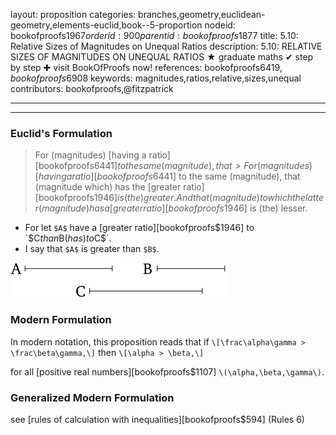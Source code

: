 layout: proposition
categories: branches,geometry,euclidean-geometry,elements-euclid,book--5-proportion
nodeid: bookofproofs$1967
orderid: 900
parentid: bookofproofs$1877
title: 5.10: Relative Sizes of Magnitudes on Unequal Ratios
description: 5.10: RELATIVE SIZES OF MAGNITUDES ON UNEQUAL RATIOS &#9733; graduate maths &#10004; step by step &#10010; visit BookOfProofs now!
references: bookofproofs$6419,bookofproofs$6908
keywords: magnitudes,ratios,relative,sizes,unequal
contributors: bookofproofs,@fitzpatrick

---


---

### Euclid's Formulation

> For (magnitudes) [having a ratio][bookofproofs$6441] to the same (magnitude), that > For (magnitudes) [having a ratio][bookofproofs$6441] to the same (magnitude), that (magnitude which) has the [greater ratio][bookofproofs$1946] is (the) greater. And that (magnitude) to which the latter (magnitude) has a [greater ratio][bookofproofs$1946] is (the) lesser.
* For let `$A$` have a [greater ratio][bookofproofs$1946] to `$C$` than `$B$` (has) to `$C$`.
* I say that `$A$` is greater than `$B$`.


![fig10e](https://github.com/bookofproofs/bookofproofs.github.io/blob/main/_sources/_assets/images/euclid/Book05/fig10e.png?raw=true)


### Modern Formulation

In modern notation, this proposition reads that if `\[\frac\alpha\gamma > \frac\beta\gamma,\]` then 
`\[\alpha > \beta,\]` 

for all [positive real numbers][bookofproofs$1107] `\(\alpha,\beta,\gamma\)`.

### Generalized Modern Formulation 

see [rules of calculation with inequalities][bookofproofs$594] (Rules 6)
